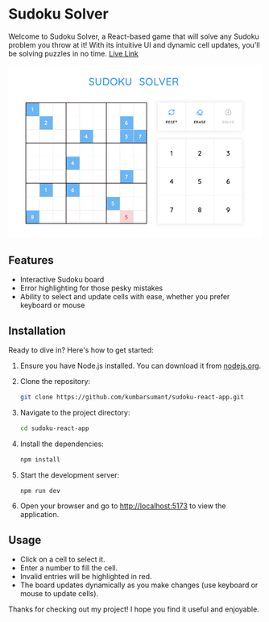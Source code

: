 # Sudoku Solver

Welcome to Sudoku Solver, a React-based game that will solve any Sudoku problem you throw at it! With its intuitive UI and dynamic cell updates, you'll be solving puzzles in no time. [Live Link](https://sudoku-henna-seven.vercel.app/)

![image](README_IMAGES/board-screenshot.png)

## Features

- Interactive Sudoku board
- Error highlighting for those pesky mistakes
- Ability to select and update cells with ease, whether you prefer keyboard or mouse

## Installation

Ready to dive in? Here's how to get started:

1. Ensure you have Node.js installed. You can download it from [nodejs.org](https://nodejs.org/).

2. Clone the repository:

   ```bash
   git clone https://github.com/kumbarsumant/sudoku-react-app.git
   ```

3. Navigate to the project directory:

   ```bash
   cd sudoku-react-app
   ```

4. Install the dependencies:

   ```bash
   npm install
   ```

5. Start the development server:

   ```bash
   npm run dev
   ```

6. Open your browser and go to [http://localhost:5173](http://localhost:5173) to view the application.

## Usage

- Click on a cell to select it.
- Enter a number to fill the cell.
- Invalid entries will be highlighted in red.
- The board updates dynamically as you make changes (use keyboard or mouse to update cells).

Thanks for checking out my project! I hope you find it useful and enjoyable.
